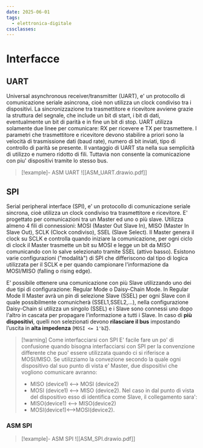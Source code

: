 ```yaml
---
date: 2025-06-01
tags:
  - elettronica-digitale
cssclasses:
---
```

# Interfacce
## UART

Universal asynchronous receiver/transmitter (UART), e' un protocollo di comunicazione seriale asincrona, cioè non utilizza un clock condiviso tra i dispositivi.
La sincronizzazione tra trasmettitore e ricevitore avviene grazie la struttura del segnale, che include un bit di start, i bit di dati, eventualmente un bit di parità e in fine un bit di stop.
UART utilizza solamente due linee per comunicare: RX per ricevere e TX per trasmettere.
I parametri che trasmettitore e ricevitore devono stabilire a priori sono la velocità di trasmissione dati (baud rate), numero di bit inviati, tipo di controllo di parità se presente.
Il vantaggio di UART sta nella sua semplicità di utilizzo e numero ridotto di fili. Tuttavia non consente la comunicazione con piu' dispositivi tramite lo stesso bus. 

> [!example]- ASM UART
![[ASM_UART.drawio.pdf]]
## SPI

Serial peripheral interface (SPI), e' un protocollo di comunicazione seriale sincrona, cioè utilizza un clock condiviso tra trasmettitore e ricevitore.
E' progettato per comunicazioni tra un Master ed uno o più slave.
Utilizza almeno 4 fili di connessioni: MOSI (Master Out Slave In), MISO (Master In Slave Out), SCLK (Clock condiviso), SSEL (Slave Select).
Il Master genera il clock su SCLK e controlla quando iniziare la comunicazione, per ogni ciclo di clock il Master trasmette un bit su MOSI e legge un bit da MISO comunicando con lo salve selezionato tramite SSEL (attivo basso).
Esistono varie configurazioni ("modalità") di SPI che differiscono dal tipo di logica utilizzata per il SCLK e per quando campionare l'informazione da MOSI/MISO (falling o rising edge).

E' possibile ottenere una comunicazione con più Slave utilizzando uno dei due tipi di configurazione: Regular Mode o Daisy-Chain Mode.
In Regular Mode Il Master avrà un pin di selezione Slave (SSEL) per ogni Slave con il quale possibilmente comunicherà (SSEL1,SSEL2,...), nella configurazione Daisy-Chain si utilizza un singolo (SSEL) e i Slave sono connessi uno dopo l'altro in cascata per propagare l'informazione a tutti i Slave.
In caso di **più dispositivi**, quelli non selezionati devono **rilasciare il bus** impostando l’uscita in **alta impedenza** (`MOSI <= 1'bZ`).


> [!warning] Come interfacciarsi con SPI
> E' facile fare un po' di confusione quando bisogna interfacciarsi con SPI per la convenzione differente che puo' essere utilizzata quando ci si riferisce a MOSI/MISO.
> Se utilizziamo la convezione secondo la quale ogni dispositivo dal suo punto di vista e' Master, due dispositivi che vogliono comunicare avranno:
> - MISO (device1) <--> MOSI (device2)
> - MOSI (device1) <--> MISO (device2).
> Nel caso in dal punto di vista del dispositivo esso di identifica come Slave, il collegamento sara': 
> - MISO(device1) <--> MISO(device2)
> - MOSI(device1)<-->MOSI(device2).

### ASM SPI

> [!example]- ASM SPI
> ![[ASM_SPI.drawio.pdf]]